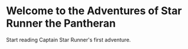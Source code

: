 # Welcome to the Adventures of Star Runner the Pantheran #

Start reading Captain Star Runner's first adventure.
